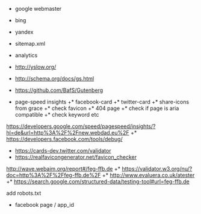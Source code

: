 * google webmaster
* bing
* yandex
* sitemap.xml
* analytics

* http://yslow.org/
*   http://schema.org/docs/gs.html
*   https://github.com/BafS/Gutenberg

*   page-speed insights
+*   facebook-card
+*   twitter-card
+*   share-icons from grace
+*   check favicon
+*   404 page
+*   check if page is aria compatible
+*   check keyword etc

https://developers.google.com/speed/pagespeed/insights/?hl=de&url=http%3A%2F%2Fnew.webdad.eu%2F
+*   https://developers.facebook.com/tools/debug/
*   https://cards-dev.twitter.com/validator
*   https://realfavicongenerator.net/favicon_checker

http://wave.webaim.org/report#/feg-ffb.de
+*    https://validator.w3.org/nu/?doc=http%3A%2F%2Ffeg-ffb.de%2F
+*    http://www.evaluera.co.uk/atester
+*   https://search.google.com/structured-data/testing-tool#url=feg-ffb.de

add robots.txt

* facebook page / app_id